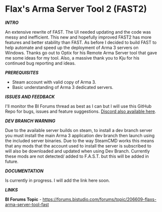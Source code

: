 # Flax's Arma Server Tool 2 (FAST2)



**_INTRO_**

An extensive rewrite of FAST. The UI needed updating and the code was messy and inefficient. This new and hopefully improved FAST2 has more features and better stability than FAST. As before I decided to build FAST to help automate and speed up the deployment of Arma 3 servers on Windows. Thanks go out to Optix for his Remote Arma Server tool that gave me some ideas for my tool. Also, a massive thank you to Kju for his continued bug reporting and ideas. 
 

**_PREREQUISITES_**

- Steam account with valid copy of Arma 3.
- Basic understanding of Arma 3 dedicated servers.

_**ISSUES AND FEEDBACK**_

I'll monitor the BI Forums thread as best as I can but I will use this GitHub Repo for bugs, issues and feature suggestions. [Discord also available here](https://discord.gg/tkS4evC).
 

_**DEV BRANCH WARNING**_

Due to the available server builds on steam, to install a dev branch server you must install the main Arma 3 application dev branch then launch using the included server binaries. Due to the way SteamCMD works this means that any mods that the account used to install the server is subscribed to will also be downloaded and updated when using Dev Branch. Currently these mods are not detected/ added to F.A.S.T. but this will be added in future.

          

_**DOCUMENTATION**_

Is currently in progress. I will add the link here soon.
  
_**LINKS**_

**BI Forums Topic** - https://forums.bistudio.com/forums/topic/206609-flaxs-arma-server-tool-fast
